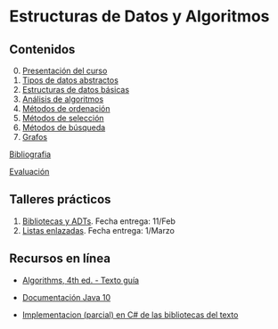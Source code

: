 # Estructuras de Datos y Algoritmos

## Contenidos  

0. [Presentación del curso](slides/00.1-Presentacion.pdf)  
1. [Tipos de datos abstractos](1-ADT/index.html)  
2. [Estructuras de datos básicas](2-EST/index.html)  
3. [Análisis de algoritmos](3-ANA/index.html)  
4. [Métodos de ordenación](4-ORD/index.html)  
5. [Métodos de selección](5-SEL/index.html)  
6. [Métodos de búsqueda](6-BUS/index.html)  
7. [Grafos](7-GRA/index.html)  

[Bibliografia](bibliografia.html)

[Evaluación](evaluacion.html)

## Talleres prácticos  

1. [Bibliotecas y ADTs](talleres/Taller1-201910.pdf). Fecha entrega: 11/Feb
2. [Listas enlazadas](talleres/Taller2-201910.pdf). Fecha entrega: 1/Marzo


## Recursos en línea

- [Algorithms, 4th ed. - Texto guía](https://algs4.cs.princeton.edu/home/)

- [Documentación Java 10](https://docs.oracle.com/javase/10/)

- [Implementacion (parcial) en C# de las bibliotecas del texto](https://github.com/angellaa/algs4)


